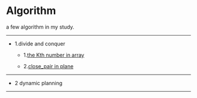 # Algorithm

a few algorithm in my study.

---

- 1.divide and conquer

  - 1.[the Kth number in array]( https://github.com/zhdbwe/Algorithm/blob/master/divide-and-conquer/The_Kth_num_in_array.cpp )
  
  - 2.[close_pair in plane]( https://github.com/zhdbwe/Algorithm/blob/master/divide-and-conquer/cloest_pair_1.cpp )

---
- 2 dynamic planning

---
